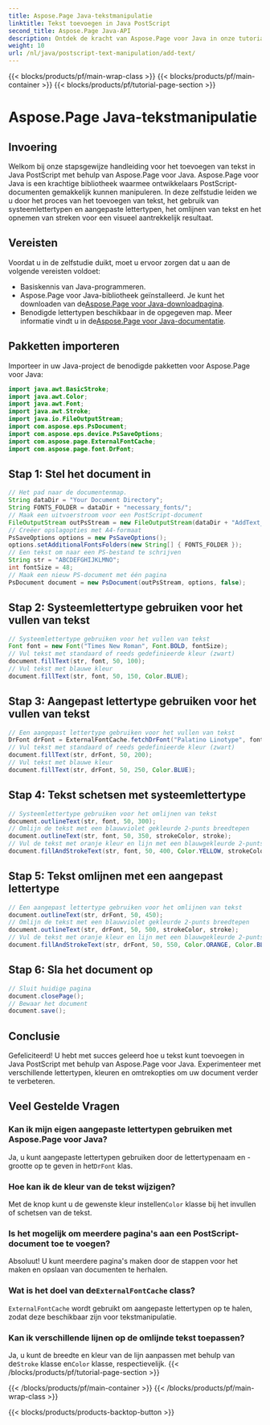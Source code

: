 ```yaml
---
title: Aspose.Page Java-tekstmanipulatie
linktitle: Tekst toevoegen in Java PostScript
second_title: Aspose.Page Java-API
description: Ontdek de kracht van Aspose.Page voor Java in onze tutorial over het toevoegen van tekst aan PostScript-documenten. Leer eenvoudig systeem- en aangepaste lettertypen gebruiken.
weight: 10
url: /nl/java/postscript-text-manipulation/add-text/
---
```


{{< blocks/products/pf/main-wrap-class >}}
{{< blocks/products/pf/main-container >}}
{{< blocks/products/pf/tutorial-page-section >}}

# Aspose.Page Java-tekstmanipulatie

## Invoering
Welkom bij onze stapsgewijze handleiding voor het toevoegen van tekst in Java PostScript met behulp van Aspose.Page voor Java. Aspose.Page voor Java is een krachtige bibliotheek waarmee ontwikkelaars PostScript-documenten gemakkelijk kunnen manipuleren. In deze zelfstudie leiden we u door het proces van het toevoegen van tekst, het gebruik van systeemlettertypen en aangepaste lettertypen, het omlijnen van tekst en het opnemen van streken voor een visueel aantrekkelijk resultaat.
## Vereisten
Voordat u in de zelfstudie duikt, moet u ervoor zorgen dat u aan de volgende vereisten voldoet:
- Basiskennis van Java-programmeren.
-  Aspose.Page voor Java-bibliotheek geïnstalleerd. Je kunt het downloaden van de[Aspose.Page voor Java-downloadpagina](https://releases.aspose.com/page/java/).
-  Benodigde lettertypen beschikbaar in de opgegeven map. Meer informatie vindt u in de[Aspose.Page voor Java-documentatie](https://reference.aspose.com/page/java/).
## Pakketten importeren
Importeer in uw Java-project de benodigde pakketten voor Aspose.Page voor Java:
```java
import java.awt.BasicStroke;
import java.awt.Color;
import java.awt.Font;
import java.awt.Stroke;
import java.io.FileOutputStream;
import com.aspose.eps.PsDocument;
import com.aspose.eps.device.PsSaveOptions;
import com.aspose.page.ExternalFontCache;
import com.aspose.page.font.DrFont;
```
## Stap 1: Stel het document in
```java
// Het pad naar de documentenmap.
String dataDir = "Your Document Directory";
String FONTS_FOLDER = dataDir + "necessary_fonts/";
// Maak een uitvoerstroom voor een PostScript-document
FileOutputStream outPsStream = new FileOutputStream(dataDir + "AddText_outPS.ps");
// Creëer opslagopties met A4-formaat
PsSaveOptions options = new PsSaveOptions();
options.setAdditionalFontsFolders(new String[] { FONTS_FOLDER });
// Een tekst om naar een PS-bestand te schrijven
String str = "ABCDEFGHIJKLMNO";
int fontSize = 48;
// Maak een nieuw PS-document met één pagina
PsDocument document = new PsDocument(outPsStream, options, false);
```
## Stap 2: Systeemlettertype gebruiken voor het vullen van tekst
```java
// Systeemlettertype gebruiken voor het vullen van tekst
Font font = new Font("Times New Roman", Font.BOLD, fontSize);
// Vul tekst met standaard of reeds gedefinieerde kleur (zwart)
document.fillText(str, font, 50, 100);
// Vul tekst met blauwe kleur
document.fillText(str, font, 50, 150, Color.BLUE);
```
## Stap 3: Aangepast lettertype gebruiken voor het vullen van tekst
```java
// Een aangepast lettertype gebruiken voor het vullen van tekst
DrFont drFont = ExternalFontCache.fetchDrFont("Palatino Linotype", fontSize, Font.PLAIN);
// Vul tekst met standaard of reeds gedefinieerde kleur (zwart)
document.fillText(str, drFont, 50, 200);
// Vul tekst met blauwe kleur
document.fillText(str, drFont, 50, 250, Color.BLUE);
```
## Stap 4: Tekst schetsen met systeemlettertype
```java
// Systeemlettertype gebruiken voor het omlijnen van tekst
document.outlineText(str, font, 50, 300);
// Omlijn de tekst met een blauwviolet gekleurde 2-punts breedtepen
document.outlineText(str, font, 50, 350, strokeColor, stroke);
// Vul de tekst met oranje kleur en lijn met een blauwgekleurde 2-punts breedtepen
document.fillAndStrokeText(str, font, 50, 400, Color.YELLOW, strokeColor, stroke);
```
## Stap 5: Tekst omlijnen met een aangepast lettertype
```java
// Een aangepast lettertype gebruiken voor het omlijnen van tekst
document.outlineText(str, drFont, 50, 450);
// Omlijn de tekst met een blauwviolet gekleurde 2-punts breedtepen
document.outlineText(str, drFont, 50, 500, strokeColor, stroke);
// Vul de tekst met oranje kleur en lijn met een blauwgekleurde 2-punts breedtepen
document.fillAndStrokeText(str, drFont, 50, 550, Color.ORANGE, Color.BLUE, stroke);
```
## Stap 6: Sla het document op
```java
// Sluit huidige pagina
document.closePage();
// Bewaar het document
document.save();
```
## Conclusie
Gefeliciteerd! U hebt met succes geleerd hoe u tekst kunt toevoegen in Java PostScript met behulp van Aspose.Page voor Java. Experimenteer met verschillende lettertypen, kleuren en omtrekopties om uw document verder te verbeteren.
## Veel Gestelde Vragen
### Kan ik mijn eigen aangepaste lettertypen gebruiken met Aspose.Page voor Java?
 Ja, u kunt aangepaste lettertypen gebruiken door de lettertypenaam en -grootte op te geven in het`DrFont` klas.
### Hoe kan ik de kleur van de tekst wijzigen?
 Met de knop kunt u de gewenste kleur instellen`Color` klasse bij het invullen of schetsen van de tekst.
### Is het mogelijk om meerdere pagina's aan een PostScript-document toe te voegen?
Absoluut! U kunt meerdere pagina's maken door de stappen voor het maken en opslaan van documenten te herhalen.
###  Wat is het doel van de`ExternalFontCache` class?
`ExternalFontCache` wordt gebruikt om aangepaste lettertypen op te halen, zodat deze beschikbaar zijn voor tekstmanipulatie.
### Kan ik verschillende lijnen op de omlijnde tekst toepassen?
 Ja, u kunt de breedte en kleur van de lijn aanpassen met behulp van de`Stroke` klasse en`Color` klasse, respectievelijk.
{{< /blocks/products/pf/tutorial-page-section >}}

{{< /blocks/products/pf/main-container >}}
{{< /blocks/products/pf/main-wrap-class >}}

{{< blocks/products/products-backtop-button >}}

